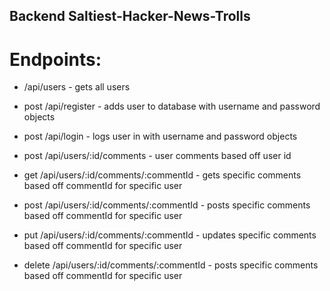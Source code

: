 ## Backend Saltiest-Hacker-News-Trolls

# Endpoints: 

- /api/users - gets all users

- post /api/register - adds user to database with username and password objects

- post /api/login - logs user in with username and password objects


- post /api/users/:id/comments - user comments based off user id

- get /api/users/:id/comments/:commentId - gets specific comments based off commentId for specific user

- post /api/users/:id/comments/:commentId - posts specific comments based off commentId for specific user

- put /api/users/:id/comments/:commentId - updates specific comments based off commentId for specific user

- delete /api/users/:id/comments/:commentId - posts specific comments based off commentId for specific user
